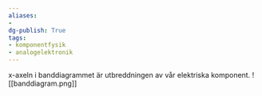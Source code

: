 ```yaml
---
aliases: 
- 
dg-publish: True
tags: 
- komponentfysik
- analogelektronik
---
```

x-axeln i banddiagrammet  är utbreddningen av vår elektriska komponent.
![[banddiagram.png]]